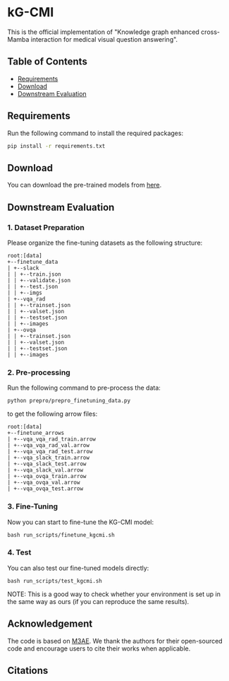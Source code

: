# kG-CMI

This is the official implementation of "Knowledge graph enhanced cross-Mamba
interaction for medical visual question answering".

## Table of Contents
- [Requirements](#requirements)
- [Download](#download-m3ae)
- [Downstream Evaluation](#downstream-evaluation)

## Requirements
Run the following command to install the required packages:
```bash
pip install -r requirements.txt
```

## Download
You can download the pre-trained models from [here](https://drive.google.com/drive/folders/1lS2fm8RqFxoKQ8cgYD9hMFoOuHuKZNoY?usp=sharing).

## Downstream Evaluation
### 1. Dataset Preparation
Please organize the fine-tuning datasets as the following structure:
```angular2
root:[data]
+--finetune_data
| +--slack
| | +--train.json
| | +--validate.json
| | +--test.json
| | +--imgs
| +--vqa_rad
| | +--trainset.json
| | +--valset.json
| | +--testset.json
| | +--images
| +--ovqa
| | +--trainset.json
| | +--valset.json
| | +--testset.json
| | +--images
```

### 2. Pre-processing
Run the following command to pre-process the data:
```angular2
python prepro/prepro_finetuning_data.py
```
to get the following arrow files:
```angular2
root:[data]
+--finetune_arrows
| +--vqa_vqa_rad_train.arrow
| +--vqa_vqa_rad_val.arrow
| +--vqa_vqa_rad_test.arrow
| +--vqa_slack_train.arrow
| +--vqa_slack_test.arrow
| +--vqa_slack_val.arrow
| +--vqa_ovqa_train.arrow
| +--vqa_ovqa_val.arrow
| +--vqa_ovqa_test.arrow
```

### 3. Fine-Tuning
Now you can start to fine-tune the KG-CMI model:
```angular2
bash run_scripts/finetune_kgcmi.sh
```

### 4. Test
You can also test our fine-tuned models directly:
```angular2
bash run_scripts/test_kgcmi.sh
```
NOTE: This is a good way to check whether your environment is set up in the same way as ours (if you can reproduce the same results).

## Acknowledgement
The code is based on [M3AE](https://github.com/zhjohnchan/M3AE).
We thank the authors for their open-sourced code and encourage users to cite their works when applicable.

## Citations

[//]: # (If M3AE is useful for your research, please consider citing:)

[//]: # (```angular2)

[//]: # (@inproceedings{chen2022m3ae,)

[//]: # (  title={Multi-Modal Masked Autoencoders for Medical Vision-and-Language Pre-Training},)

[//]: # (  author={Chen, Zhihong and Du, Yuhao and Hu, Jinpeng and Liu, Yang and Li, Guanbin and Wan, Xiang and Chang, Tsung-Hui},)

[//]: # (  booktitle={International Conference on Medical Image Computing and Computer-Assisted Intervention},)

[//]: # (  year={2022},)

[//]: # (  organization={Springer})

[//]: # (})

[//]: # (```)
